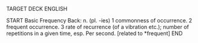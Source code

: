 TARGET DECK
ENGLISH

START
Basic
Frequency
Back: n. (pl. -ies) 1 commonness of occurrence. 2 frequent occurrence. 3 rate of recurrence (of a vibration etc.); number of repetitions in a given time, esp. Per second. [related to *frequent]
END
